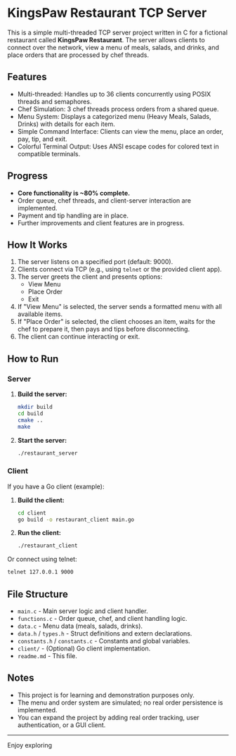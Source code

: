 # KingsPaw Restaurant TCP Server

This is a simple multi-threaded TCP server project written in C for a fictional restaurant called **KingsPaw Restaurant**. The server allows clients to connect over the network, view a menu of meals, salads, and drinks, and place orders that are processed by chef threads.

## Features

- Multi-threaded: Handles up to 36 clients concurrently using POSIX threads and semaphores.
- Chef Simulation: 3 chef threads process orders from a shared queue.
- Menu System: Displays a categorized menu (Heavy Meals, Salads, Drinks) with details for each item.
- Simple Command Interface: Clients can view the menu, place an order, pay, tip, and exit.
- Colorful Terminal Output: Uses ANSI escape codes for colored text in compatible terminals.

## Progress

- **Core functionality is ~80% complete.**
- Order queue, chef threads, and client-server interaction are implemented.
- Payment and tip handling are in place.
- Further improvements and client features are in progress.

## How It Works

1. The server listens on a specified port (default: 9000).
2. Clients connect via TCP (e.g., using `telnet` or the provided client app).
3. The server greets the client and presents options:
   - View Menu
   - Place Order
   - Exit
4. If "View Menu" is selected, the server sends a formatted menu with all available items.
5. If "Place Order" is selected, the client chooses an item, waits for the chef to prepare it, then pays and tips before disconnecting.
6. The client can continue interacting or exit.

## How to Run

### Server

1. **Build the server:**

   ```sh
   mkdir build
   cd build
   cmake ..
   make
   ```

2. **Start the server:**
   ```sh
   ./restaurant_server
   ```

### Client

If you have a Go client (example):

1. **Build the client:**

   ```sh
   cd client
   go build -o restaurant_client main.go
   ```

2. **Run the client:**
   ```sh
   ./restaurant_client
   ```

Or connect using telnet:

```sh
telnet 127.0.0.1 9000
```

## File Structure

- `main.c` - Main server logic and client handler.
- `functions.c` - Order queue, chef, and client handling logic.
- `data.c` - Menu data (meals, salads, drinks).
- `data.h` / `types.h` - Struct definitions and extern declarations.
- `constants.h` / `constants.c` - Constants and global variables.
- `client/` - (Optional) Go client implementation.
- `readme.md` - This file.

## Notes

- This project is for learning and demonstration purposes only.
- The menu and order system are simulated; no real order persistence is implemented.
- You can expand the project by adding real order tracking, user authentication, or a GUI client.

---

Enjoy exploring
